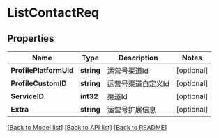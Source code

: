 # ListContactReq

## Properties

Name | Type | Description | Notes
------------ | ------------- | ------------- | -------------
**ProfilePlatformUid** | **string** | 运营号渠道Id | [optional] 
**ProfileCustomID** | **string** | 运营号渠道自定义Id | [optional] 
**ServiceID** | **int32** | 渠道Id | [optional] 
**Extra** | **string** | 运营号扩展信息 | [optional] 

[[Back to Model list]](../README.md#documentation-for-models) [[Back to API list]](../README.md#documentation-for-api-endpoints) [[Back to README]](../README.md)


